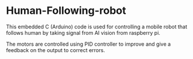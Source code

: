 # Human-Following-robot
This embedded C (Arduino) code is used for controlling a mobile robot that follows human by taking signal from AI vision from raspberry pi.

The motors are controlled using PID controller to improve and give a feedback on the output to correct errors.
